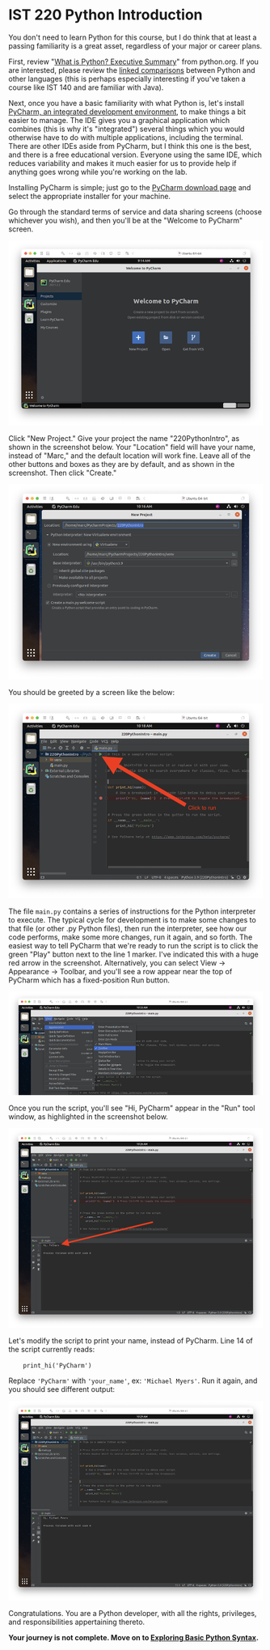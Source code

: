 # IST 220 Python Introduction

You don't need to learn Python for this course, but I do think that at least a passing familiarity is a great asset, regardless of your major or career plans.

First, review "[What is Python? Executive Summary](https://www.python.org/doc/essays/blurb/)" from python.org. If you are interested, please review the [linked comparisons](https://www.python.org/doc/essays/comparisons/) between Python and other languages (this is perhaps especially interesting if you've taken a course like IST 140 and are familiar with Java).

Next, once you have a basic familiarity with what Python is, let's install [PyCharm, an integrated development environment](https://www.jetbrains.com/pycharm/), to make things a bit easier to manage. The IDE gives you a graphical application which combines  (this is why it's "integrated") several things which you would otherwise have to do with multiple applications, including the terminal. There are other IDEs aside from PyCharm, but I think this one is the best, and there is a free educational version. Everyone using the same IDE, which reduces variability and makes it much easier for us to provide help if anything goes wrong while you're working on the lab.

Installing PyCharm is simple; just go to the [PyCharm download page](https://www.jetbrains.com/pycharm/download/) and select the appropriate installer for your machine.

Go through the standard terms of service and data sharing screens (choose whichever you wish), and then you'll be at the "Welcome to PyCharm" screen.

![PyCharm Welcome Screen](PyCharmWelcomeScreen.png)

Click "New Project." Give your project the name "220PythonIntro", as shown in the screenshot below. Your "Location" field will have your name, instead of "Marc," and the default location will work fine. Leave all of the other buttons and boxes as they are by default, and as shown in the screenshot. Then click "Create."

![Create New Project](CreateNewProject.png)

You should be greeted by a screen like the below:

![After Opening 220PythonIntro](AfterOpening220PythonIntro.png)

The file `main.py` contains a series of instructions for the Python interpreter to execute. The typical cycle for development is to make some changes to that file (or other .py Python files), then run the interpreter, see how our code performs, make some more changes, run it again, and so forth. The easiest way to tell PyCharm that we're ready to run the script is to click the green "Play" button next to the line 1 marker. I've indicated this with a huge red arrow in the screenshot. Alternatively, you can select View -> Appearance -> Toolbar, and you'll see a row appear near the top of PyCharm which has a fixed-position Run button.

![Enable Toolbar](EnableToolbar.png)

Once you run the script, you'll see "Hi, PyCharm" appear in the "Run" tool window, as highlighted in the screenshot below. 

![First Run](FirstRun.png)

Let's modify the script to print your name, instead of PyCharm. Line 14 of the script currently reads:

`    print_hi('PyCharm')`

Replace `'PyCharm'` with `'your_name'`, ex: `'Michael Myers'`. Run it again, and you should see different output:

![Edited Greeting](EditedGreeting.png)

Congratulations. You are a Python developer, with all the rights, privileges, and responsibilities appertaining thereto.

**Your journey is not complete. Move on to [Exploring Basic Python Syntax](Exploring%20Basic%20Python%20Syntax.md).**
